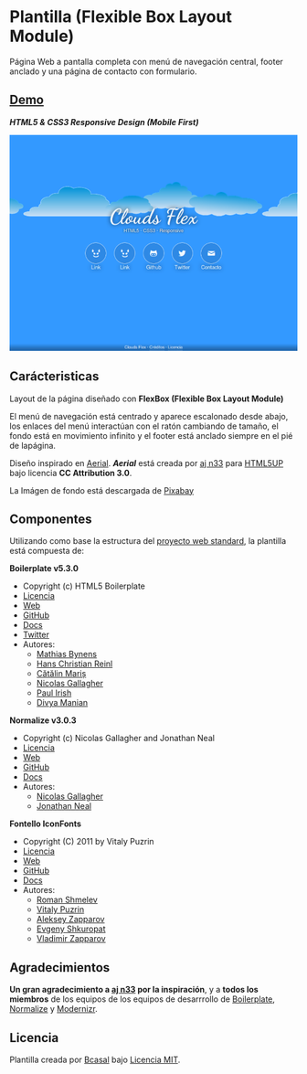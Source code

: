 # Plantilla (Flexible Box Layout Module)

Página Web a pantalla completa con menú de navegación central,
footer anclado y una página de contacto con formulario.

## [Demo](http://bcasal.github.io/Plantilla-Web-Clouds)

***HTML5 & CSS3 Responsive Design (Mobile First)***

![Captura de pantalla](https://github.com/BCasal/Plantilla-Web-Clouds/blob/master/screenshot.png "Captura de Clouds")

## Carácteristicas

Layout de la página diseñado con **FlexBox (Flexible Box Layout Module)**

El menú de navegación está centrado y aparece escalonado desde abajo, los
enlaces del menú interactúan con el ratón cambiando de tamaño, el fondo está en
movimiento infinito y el footer está anclado siempre en el pié de lapágina.

Diseño inspirado en [Aerial](http://html5up.net/aerial). ***Aerial*** está
creada por [aj n33](http://github.com/n33) para [HTML5UP](http://html5up.net)
bajo licencia **CC Attribution 3.0**.

La Imágen de fondo está descargada de [Pixabay](http://pixabay.com)

## Componentes

Utilizando como base la estructura del
[proyecto web standard](http://github.com/BCasal/Proyecto-Web-Standard),
la plantilla está compuesta de:

**Boilerplate v5.3.0**

* Copyright (c) HTML5 Boilerplate
* [Licencia](https://github.com/h5bp/html5-boilerplate/blob/master/LICENSE.txt)
* [Web](https://html5boilerplate.com)
* [GitHub](https://github.com/h5bp/html5-boilerplate)
* [Docs](https://github.com/h5bp/html5-boilerplate/blob/5.3.0/dist/doc/TOC.md)
* [Twitter](https://twitter.com/h5bp)
* Autores:
  - [Mathias Bynens](https://twitter.com/mathias)
  - [Hans Christian Reinl](https://twitter.com/drublic)
  - [Cătălin Mariș](https://twitter.com/alrra)
  - [Nicolas Gallagher](https://twitter.com/necolas)
  - [Paul Irish](https://twitter.com/paul_irish)
  - [Divya Manian](https://twitter.com/divya)

**Normalize v3.0.3**

* Copyright (c) Nicolas Gallagher and Jonathan Neal
* [Licencia](https://github.com/necolas/normalize.css/blob/master/LICENSE.md)
* [Web](http://necolas.github.io/normalize.css)
* [GitHub](https://github.com/necolas/normalize.css)
* [Docs](http://nicolasgallagher.com/about-normalize-css)
* Autores:
  - [Nicolas Gallagher](https://twitter.com/necolas)
  - [Jonathan Neal](https://twitter.com/jon_neal)

**Fontello IconFonts**

* Copyright (C) 2011 by Vitaly Puzrin
* [Licencia](https://github.com/fontello/fontello/blob/master/LICENSE)
* [Web](http://fontello.com)
* [GitHub](https://github.com/fontello/fontello)
* [Docs](https://github.com/fontello/fontello/wiki/Help)
* Autores:
  - [Roman Shmelev](https://github.com/shmelev)
  - [Vitaly Puzrin](https://twitter.com/puzrin)
  - [Aleksey Zapparov](https://twitter.com/zapparov)
  - [Evgeny Shkuropat](https://github.com/shkuropat)
  - [Vladimir Zapparov](https://github.com/dervus)

## Agradecimientos

**Un gran agradecimiento a [aj n33](http://github.com/n33) por la inspiración**,
y a **todos los miembros** de los equipos de los equipos de desarrrollo de
[Boilerplate](https://html5boilerplate.com),
[Normalize](http://necolas.github.io/normalize.css) y
[Modernizr](https://modernizr.com).

## Licencia

Plantilla creada por [Bcasal](http://bcasal.es)
bajo [Licencia MIT](https://github.com/BCasal/Plantilla-Web-Clouds/blob/master/LICENSE).

